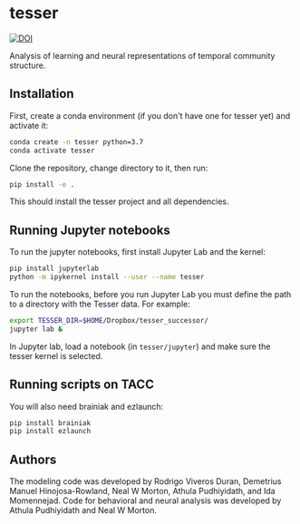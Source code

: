 # tesser

[![DOI](https://zenodo.org/badge/DOI/10.5281/zenodo.4793426.svg)](https://doi.org/10.5281/zenodo.4793426)

Analysis of learning and neural representations of temporal community structure.

## Installation

First, create a conda environment (if you don't have one for 
tesser yet) and activate it:

```bash
conda create -n tesser python=3.7
conda activate tesser
```

Clone the repository, change directory to it, then run:

```bash
pip install -e .
```

This should install the tesser project and all dependencies.

## Running Jupyter notebooks

To run the jupyter notebooks, first install Jupyter Lab and the kernel:

```bash
pip install jupyterlab
python -m ipykernel install --user --name tesser
```

To run the notebooks, before you run Jupyter Lab you must define the 
path to a directory with the Tesser data.  For example:

```bash
export TESSER_DIR=$HOME/Dropbox/tesser_successor/
jupyter lab &
```

In Jupyter lab, load a notebook (in `tesser/jupyter`) and make sure the 
tesser kernel is selected.

## Running scripts on TACC

You will also need brainiak and ezlaunch:

```bash
pip install brainiak
pip install ezlaunch
```

## Authors

The modeling code was developed by Rodrigo Viveros Duran, 
Demetrius Manuel Hinojosa-Rowland, Neal W Morton, Athula Pudhiyidath, 
and Ida Momennejad. Code for behavioral and neural analysis was
developed by Athula Pudhiyidath and Neal W Morton.
